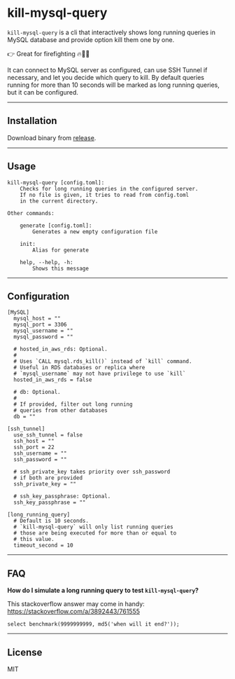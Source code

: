 # kill-mysql-query

`kill-mysql-query` is a cli that interactively shows long running queries in MySQL database and provide option kill them one by one.

👉 Great for firefighting 🔥🚨🚒

It can connect to MySQL server as configured, can use SSH Tunnel if necessary, and let you decide which query to kill. By default queries running for more than 10 seconds will be marked as long running queries, but it can be configured.

---

## Installation

Download binary from [release](https://github.com/mugli/go-kill-mysql-query/releases).

---

## Usage

```
kill-mysql-query [config.toml]:
	Checks for long running queries in the configured server.
	If no file is given, it tries to read from config.toml
	in the current directory.

Other commands:

	generate [config.toml]:
		Generates a new empty configuration file

	init:
		Alias for generate

	help, --help, -h:
		Shows this message

```

---

## Configuration

```
[MySQL]
  mysql_host = ""
  mysql_port = 3306
  mysql_username = ""
  mysql_password = ""

  # hosted_in_aws_rds: Optional.
  #
  # Uses `CALL mysql.rds_kill()` instead of `kill` command.
  # Useful in RDS databases or replica where
  # `mysql_username` may not have privilege to use `kill`
  hosted_in_aws_rds = false

  # db: Optional.
  #
  # If provided, filter out long running
  # queries from other databases
  db = ""

[ssh_tunnel]
  use_ssh_tunnel = false
  ssh_host = ""
  ssh_port = 22
  ssh_username = ""
  ssh_password = ""

  # ssh_private_key takes priority over ssh_password
  # if both are provided
  ssh_private_key = ""

  # ssh_key_passphrase: Optional.
  ssh_key_passphrase = ""

[long_running_query]
  # Default is 10 seconds.
  # `kill-mysql-query` will only list running queries
  # those are being executed for more than or equal to
  # this value.
  timeout_second = 10

```

---

## FAQ

**How do I simulate a long running query to test `kill-mysql-query`?**

This stackoverflow answer may come in handy:
https://stackoverflow.com/a/3892443/761555

```
select benchmark(9999999999, md5('when will it end?'));
```

---

## License

MIT
